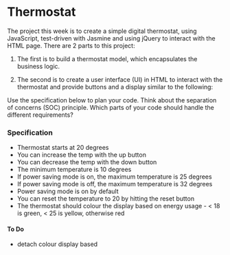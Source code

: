 # Thermostat

The project this week is to create a simple digital thermostat, using JavaScript, test-driven with Jasmine and using jQuery to interact with the HTML page. There are 2 parts to this project:

1. The first is to build a thermostat model, which encapsulates the business logic.

2. The second is to create a user interface (UI) in HTML to interact with the thermostat and provide buttons and a display similar to the following:

Use the specification below to plan your code. Think about the separation of concerns (SOC) principle. Which parts of your code should handle the different requirements?

### Specification

- Thermostat starts at 20 degrees
- You can increase the temp with the up button
- You can decrease the temp with the down button
- The minimum temperature is 10 degrees
- If power saving mode is on, the maximum temperature is 25 degrees
- If power saving mode is off, the maximum temperature is 32 degrees
- Power saving mode is on by default
- You can reset the temperature to 20 by hitting the reset button
- The thermostat should colour the display based on energy usage - < 18 is green, < 25 is yellow, otherwise red


#### To Do

- detach colour display based
